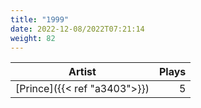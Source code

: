 ```yaml
---
title: "1999"
date: 2022-12-08/2022T07:21:14
weight: 82
---
```




 Artist | Plays 
----- | -----:
[Prince]({{< ref "a3403">}}) | 5
